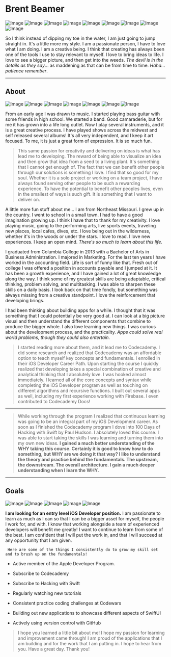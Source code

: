 ﻿
# Brent Beamer
![Image](https://img.shields.io/badge/Swift-white
) ![Image](https://img.shields.io/badge/SwiftUI-white
) ![Image](https://img.shields.io/badge/iOS%20Development-white
) ![Image](https://img.shields.io/badge/iOS%20Design-white
) ![Image](https://img.shields.io/badge/UIKit-white
) ![Image](https://img.shields.io/badge/iOS-white
) ![Image](https://img.shields.io/badge/XCode-white
) ![Image](https://img.shields.io/badge/GitHub-white
) ![Image](https://img.shields.io/badge/User%20Experience-white
)

​So I think instead of dipping my toe in the water, I am just going to jump straight in. It's a little more my style. I am a passionate person, I have to love what I am doing. I am a creative being. I think that creating has always been one of the tools I use to stay relevant to myself. I love to bring ideas to life. I love to see a bigger picture, and then get into the weeds. *The devil is in the details as they say*... as maddening as that can be from time to time. *Haha... patience remember*. 


---

## About

![Image](https://img.shields.io/badge/Adaptability-white
) ![Image](https://img.shields.io/badge/Critical%20Thinking-white
) ![Image](https://img.shields.io/badge/Creative%20Problem%20Solving-white
) ![Image](https://img.shields.io/badge/Continuous%20Improvement-white
) ![Image](https://img.shields.io/badge/Communication-white
) ![Image](https://img.shields.io/badge/Creative%20Writing-white
) ![Image](https://img.shields.io/badge/Teachable-white
)

From an early age I was drawn to music. I started playing bass guitar with some friends in high school. We started a band. Good camaraderie, but for me it has grown into a life long outlet. Now I play several instruments, and it is a great creative process. I have played shows across the midwest and self released several albums! It's all very independent, and I keep it art focused. To me, it is just a great form of expression. It is so much fun. 

>This same passion for creativity and delivering on ideas is what has lead me to developing. The reward of being able to visualize an idea and then grow that idea from a seed to a living plant. It's something that I cannot get enough of. The fact that we can benefit other people through our solutions is something I love. I find that so good for my soul. Whether it is a solo project or working on a team project, I have always found serving other people to be such a rewarding experience. To have the potential to benefit other peoples lives, even in the smallest of ways is such gift. It is something that I want to deliver on.

A little more fun stuff about me... I am from Northeast Missouri. I grew up in the country. I went to school in a small town. I had to have a good imagination growing up. I think I have that to thank for my creativity. I love playing music, going to the performing arts, live sports events, traveling new places, local cafes, dives, etc. I love being out in the wilderness, whether it's in the woods or under the stars. I love to read. I love new experiences. I keep an open mind. *There's so much to learn about this life.*

I graduated from Columbia College in 2013 with a Bachelor of Arts in Business Administration. I majored in Marketing. For the last ten years I have worked in the accounting field. Life is sort of funny like that. Fresh out of college I was offered a position in accounts payable and I jumped at it. It has been a growth experience, and I have gained a lot of great knowledge along the way. I think some of my greatest skills are being adaptable, critical thinking, problem solving, and multitasking. I was able to sharpen these skills on a daily basis. I look back on that time fondly, but something was always missing from a creative standpoint. I love the reinforcement that developing brings.

I had been thinking about building apps for a while. I thought that it was something that I could potentially be very good at. I can look at a big picture visual and then understand the different components that combine to produce the bigger whole. I also love learning new things. I was curious about the development process, and the practicality. *Apps could solve real world problems, though they could also entertain.*

> I started reading more about them, and it lead me to Codecademy. I did some research and realized that Codecademy was an affordable option to teach myself key concepts and fundamentals. I enrolled in their iOS Developer Career Path. Upon starting the course I quickly realized that developing takes a special combination of creative and analytical thinking that I absolutely love. I was hooked almost immediately. I learned all of the core concepts and syntax while completing the iOS Developer program as well as touching on different algorithms and recursive functions. I built out several apps as well, including my first experience working with Firebase. I even contributed to Codecademy Docs! 
---
>While working through the program I realized that continuous learning was going to be an integral part of my iOS Development career. As soon as I finished the Codecademy program I dove into 100 Days of Hacking with Swift by Paul Hudson. I absolutely loved this course. I was able to start taking the skills I was learning and turning them into my own new ideas. **I gained a much better understanding of the WHY taking this course. Certainly it is good to know how to do something, but WHY are we doing it that way? I like to understand the theory and practice behind the fundamentals. The upstream, the downstream. The overall architecture. I gain a much deeper understanding when I learn the WHY.**

---

## Goals 

![Image](https://img.shields.io/badge/iOS%20Developer%20Position-white
) ![Image](https://img.shields.io/badge/Entry%20Level-white
) ![Image](https://img.shields.io/badge/Hungry%20to%20Learn-white
) ![Image](https://img.shields.io/badge/Teachable-white
) ![Image](https://img.shields.io/badge/Growing%20My%20Knowledge-white
)

**I am looking for an entry level iOS Developer position.** I am passionate to learn as much as I can so that I can be a bigger asset for myself, the people I work for, and with. I know that working alongside a team of experienced developers will benefit me greatly! I want to continue to learn from some of the best. I am confident that I will put the work in, and that I will succeed at any opportunity that I am given.

` Here are some of the things I consistently do to grow my skill set and to brush up on the fundamentals!`


-   Active member of the Apple Developer Program.
    
-   Subscribe to Codecademy
    
-   Subscribe to Hacking with Swift
    
-   Regularly watching new tutorials
    
-   Consistent practice coding challenges at Codewars
    
-   Building out new applications to showcase different aspects of SwiftUI
    
-   Actively using version control with GitHub


>I hope you learned a little bit about me! I hope my passion for learning and improvement came through! I am proud of the applications that I am building and for the work that I am putting in. I hope to hear from you. Have a great day. Thank you!

